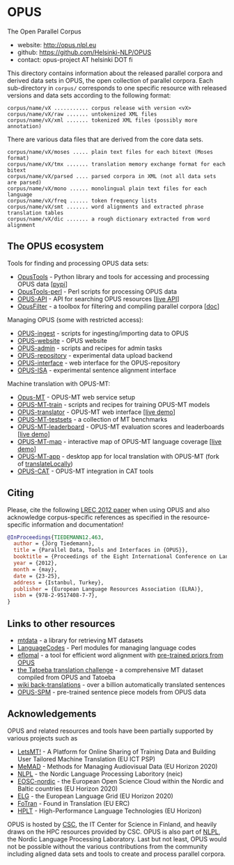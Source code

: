 # OPUS
The Open Parallel Corpus


* website: http://opus.nlpl.eu
* github: https://github.com/Helsinki-NLP/OPUS
* contact: opus-project AT helsinki DOT fi


This directory contains information about the released parallel corpora and derived data
sets in OPUS, the open collection of parallel corpora. Each sub-directory in `corpus/`
corresponds to one specific resource with released versions and data sets
according to the following format:


~~~
corpus/name/vX ........... corpus release with version <vX>
corpus/name/vX/raw ....... untokenized XML files
corpus/name/vX/xml ....... tokenized XML files (possibly more annotation)
~~~

There are various data files that are derived from the core data sets.

~~~
corpus/name/vX/moses ..... plain text files for each bitext (Moses format)
corpus/name/vX/tmx ....... translation memory exchange format for each bitext
corpus/name/vX/parsed .... parsed corpora in XML (not all data sets are parsed)
corpus/name/vX/mono ...... monolingual plain text files for each language
corpus/name/vX/freq ...... token frequency lists
corpus/name/vX/smt ....... word alignments and extracted phrase translation tables
corpus/name/vX/dic ....... a rough dictionary extracted from word alignment
~~~

## The OPUS ecosystem

Tools for finding and processing OPUS data sets:

* [OpusTools](https://github.com/Helsinki-NLP/OpusTools) - Python library and tools for accessing and processing OPUS data [[pypi](https://pypi.org/project/opustools/)]
* [OpusTools-perl](https://github.com/Helsinki-NLP/OpusTools-perl) - Perl scripts for processing OPUS data
* [OPUS-API](https://github.com/Helsinki-NLP/OPUS-API) - API for searching OPUS resources [[live API](https://opus.nlpl.eu/opusapi/)]
* [OpusFilter](https://github.com/Helsinki-NLP/OpusFilter) - a toolbox for filtering and compiling parallel corpora [[doc](https://helsinki-nlp.github.io/OpusFilter/)]


Managing OPUS (some with restricted access):

* [OPUS-ingest](https://github.com/Helsinki-NLP/OPUS-ingest) - scripts for ingesting/importing data to OPUS
* [OPUS-website](https://github.com/Helsinki-NLP/OPUS-website) - OPUS website
* [OPUS-admin](https://github.com/Helsinki-NLP/OPUS-admin) - scripts and recipes for admin tasks
* [OPUS-repository](https://github.com/Helsinki-NLP/OPUS-repository) - experimental data upload backend
* [OPUS-interface](https://github.com/Helsinki-NLP/OPUS-interface) - web interface for the OPUS-repository
* [OPUS-ISA](https://github.com/Helsinki-NLP/OPUS-ISA) - experimental sentence alignment interface


Machine translation with OPUS-MT:

* [Opus-MT](https://github.com/Helsinki-NLP/Opus-MT) - OPUS-MT web service setup
* [OPUS-MT-train](https://github.com/Helsinki-NLP/OPUS-MT-train) - scripts and recipes for training OPUS-MT models
* [OPUS-translator](https://github.com/Helsinki-NLP/OPUS-translator) - OPUS-MT web interface [[live demo](https://translate.ling.helsinki.fi/)]
* [OPUS-MT-testsets](https://github.com/Helsinki-NLP/OPUS-MT-testsets) - a collection of MT benchmarks
* [OPUS-MT-leaderboard](https://github.com/Helsinki-NLP/OPUS-MT-leaderboard) - OPUS-MT evaluation scores and leaderboards [[live demo](https://opus.nlpl.eu/leaderboard/)]
* [OPUS-MT-map](https://github.com/Helsinki-NLP/OPUS-MT-map) - interactive map of OPUS-MT language coverage [[live demo](https://opus.nlpl.eu/NMT-map/Tatoeba-all/src2trg/index.html)]
* [OPUS-MT-app](https://github.com/Helsinki-NLP/OPUS-MT-app) - desktop app for local translation with OPUS-MT (fork of [translateLocally](https://github.com/XapaJIaMnu/translateLocally))
* [OPUS-CAT](https://github.com/Helsinki-NLP/OPUS-CAT) - OPUS-MT integration in CAT tools




## Citing

Please, cite the following [LREC 2012 paper](https://aclanthology.org/L12-1246/) when using OPUS
and also acknowledge corpus-specific references as specified in the resource-specific information and documentation!

```bibtex
@InProceedings{TIEDEMANN12.463,
  author = {Jörg Tiedemann},
  title = {Parallel Data, Tools and Interfaces in {OPUS}},
  booktitle = {Proceedings of the Eight International Conference on Language Resources and Evaluation (LREC'12)},
  year = {2012},
  month = {may},
  date = {23-25},
  address = {Istanbul, Turkey},
  publisher = {European Language Resources Association (ELRA)},
  isbn = {978-2-9517408-7-7},
}
```


## Links to other resources

* [mtdata](https://github.com/thammegowda/mtdata) - a library for retrieving MT datasets
* [LanguageCodes](https://github.com/Helsinki-NLP/LanguageCodes) - Perl modules for managing language codes
* [eflomal](https://github.com/robertostling/eflomal) - a tool for efficient word alignment with [pre-trained priors from OPUS](https://opus.nlpl.eu/eflomal-priors.html)
* [the Tatoeba translation challenge](https://github.com/Helsinki-NLP/Tatoeba-Challenge) - a comprehensive MT dataset compiled from OPUS and Tatoeba
* [wiki back-translations](https://github.com/Helsinki-NLP/Tatoeba-Challenge/blob/master/data/Backtranslations.md) - over a billion automatically translated sentences
* [OPUS-SPM](https://github.com/Helsinki-NLP/OPUS-MT-train/blob/master/tatoeba/SentencePieceModels.md) - pre-trained sentence piece models from OPUS data



## Acknowledgements

OPUS and related resources and tools have been partially supported by various projects such as

* [LetsMT!](http://project.letsmt.eu/) - A Platform for Online Sharing
of Training Data and Building User Tailored Machine Translation (EU ICT PSP)
* [MeMAD](https://memad.eu/) - Methods for Managing Audiovisual Data (EU Horizon 2020)
* [NLPL](https://wiki.neic.no/wiki/Nordic_language_processing_laboratory) - the Nordic Language Processing Laboritory (neic)
* [EOSC-nordic](https://www.eosc-nordic.eu/) - the European Open Science Cloud within the Nordic and Baltic countries (EU Horizon 2020)
* [ELG](https://live.european-language-grid.eu/catalogue/project/2866) - the European Language Grid (EU Horizon 2020)
* [FoTran](https://www.helsinki.fi/en/researchgroups/natural-language-understanding) - Found in Translation (EU ERC)
* [HPLT](https://hplt-project.org/) - High-Performance Language Technologies (EU Horizon)

OPUS is hosted by [CSC](https://www.csc.fi), the IT Center for Science in Finland, and heavily draws on the HPC resources provided by CSC. OPUS is also part of [NLPL](http://wiki.nlpl.eu), the Nordic Language Processing Laboratory. Last but not least, OPUS would not be possible without the various contributions from the community including aligned data sets and tools to create and process parallel corpora.